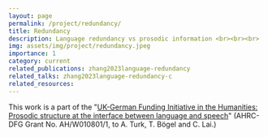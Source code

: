 ```yaml
---
layout: page
permalink: /project/redundancy/
title: Redundancy
description: Language redundancy vs prosodic information <br><br><br>
img: assets/img/project/redundancy.jpeg
importance: 1
category: current
related_publications: zhang2023language-redundancy
related_talks: zhang2023language-redundancy-c
related_resources: 
---
```


This work is a part of the "[UK-German Funding Initiative in the Humanities: Prosodic structure at the interface between language and speech](https://www.research.ed.ac.uk/en/projects/uk-german-funding-initiative-in-the-humanities-prosodic-structure)" (AHRC-DFG Grant No. AH/W010801/1, to A. Turk, T.  Bögel and C. Lai.)